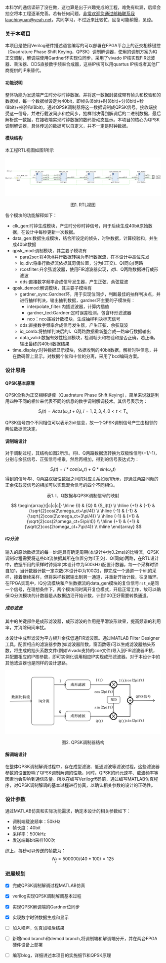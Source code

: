 本科学的通信读研了没在做，这也算是出于兴趣完成的工程，难免有纰漏，后续会抽空将本工程逐渐完善。若有任何问题，非常欢迎您通过邮箱联系我lauchinyuan@yeah.net，共同学习，不过近来比较忙，回复可能稍慢，见谅。

### 关于本项目

本项目是使用Verilog硬件描述语言编写的可以部署在FPGA平台上的正交相移键控（Quadrature Phase Shift Keying，QPSK）调制解调器，使用的调制方案为IQ正交调制，解调端使用Gardner环实现位同步。采用了vivado IP核实现FIR滤波器、乘法器、DDS直接数字频率合成器，这些IP核可以用quartus IP核或者其他厂商提供的IP来替代。

#### 功能说明

整体功能为发送端产生时分秒时钟数据，并将这一数据封装成带有帧头和校验和的数据帧，每一个数据帧设定为40bit，即帧头(8bit)+时(8bit)+分(8bit)+秒(8bit)+校验和(8bit)，通过QPSK调制器将这一数据调制成QPSK信号。接收端接受这一信号，并进行载波同步和位同步，抽样判决得到解调后的二进制数据，最后解析这一数据，在接收端实现时钟数据的数码管动态显示。本项目的核心为QPSK调制解调器，具体传送的数据可以自定义，并不一定是时钟数据。

#### 模块结构

本工程RTL视图如图1所示

![RTL视图](image/RTL.png)

<center>图1. RTL视图</center>

各个模块的功能解释如下：

- clk_gen:时钟生成模块，产生时分秒时钟信号，用于后续生成40bit原始数据，在设计中每秒更新一次数据。
- data_gen:数据生成模块，结合所设定的帧头，时钟数据，计算校验和，并生成40bit数据
- qpsk_mod:调制模块，其主要子模块有
  - para2ser:将40bit并行数据转换为串行数据流，在本设计中高位先发
  - iq_div:将串行数据流依据其奇偶位置，分为I(正交)、Q(同向)两路
  - rcosfilter:升余弦滤波器，使用FIR滤波器实现，对I、Q两路数据进行成形滤波
  - dds:直接数字频率合成信号发生器，产生正弦、余弦载波
- qpsk_demod:解调模块，其主要子模块有
  - gardner_sync:Gardner环，用于实现位同步，判断最佳的抽样判决点，并进行抽样判决，输出抽判数据，gardner环主要的子模块有：
    - interpolate_filter:内插滤波器，计算内插值
    - gardner_ted:Gardner:定时误差检测，包含环形滤波器
    - nco：nco递减计数模块，生成抽样判决标志信号
  - dds:直接数字频率合成信号发生器，产生正弦、余弦载波
  - iq_comb:将抽样判决后的I、Q两路数据重新整合成一路串行数据输出
  - data_valid:数据有效性检测模块，检测帧头和校验和是否正确，若正确，输出最终的40bit数据结果
- time_display:时钟数据显示模块，依据收到的40bit数据，解析时钟信息，并在数码管上显示，对数据个位和十位的分离，采用了bcd编码方案。

### 设计思路

#### QPSK基本原理

QPSK全称为正交相移键控（Quadrature Phase Shift Keying），简单来说就是利用四种不同的相位来代表不同的信息的数字调制解调技术。其信号表示为：

```math
S_i(t) = Acos(\omega_ct+\theta_i),i=1,2,3,4,0<t<T_s
```

QPSK信号四个不同相位可以表示2bit信息，故一个QPSK调制信号产生由相邻的两位数据流决定。

#### 调制端设计

对于调制过程，其结构如图2所示。将I、Q两路数据流转换为双极性信号(+1/-1)，分别与余弦信号、正弦信号相乘，然后再相加，得到的信号表达式为：

$$
S_i(t)=I*cos(\omega_ct)+Q*sin(\omega_ct)
$$
得到的信号与I、Q两路双极性数据之间的对应关系如表1所示，即通过两路同频的正余弦载波信号的相加可以实现混合信号的四个不同相位。

<center> 表1. I、Q数据与QPSK调制信号的映射</center>

$$
\begin{array}{|c|c|c|}
\hline
{I} & {Q} & {S_i(t)}  \\
\hline
{+1} & {-1} & {\sqrt{2}cos(2\omega_ct+\pi/4)} \\
\hline
{-1} & {-1} & {\sqrt{2}cos(2\omega_ct+3\pi/4)} \\
\hline
{-1} & {+1} & {\sqrt{2}cos(2\omega_ct+5\pi/4)} \\
\hline
{+1} & {+1} & {\sqrt{2}cos(2\omega_ct+7\pi/4)} \\
\hline
\end{array}
$$

##### IQ分流

输入的原始数据流的每一bit是具有确定周期(本设计中为0.2ms)的比特流，QPSK调制过程需要将这些bit流依据其所在位置分为I(正交)、Q(同向)两路，在RTL设计中，依据所用的采样时钟频率(本设计中为500kHz)配置计数器，每一个采样时钟自加1，当计数器计数一定次数(本设计中为100次)，即完成一个通道一个bit的采样，接着继续采样，但将采样数据输出到另一通道，并重新开始计数，往复循环。在FPGA实现中，IQ分流模块和产生数据流的data_gen模块的复位信号`rst_n`是同一个信号，在理想条件下，两个模块同时离开复位模式，开启正常工作，故可以确保IQ分流模块的计数器是从数据边沿开始计数，计到100正好需要转换通道。

##### 成形滤波

其中的关键部件是成形滤波器，成形滤波的作用是平滑波形效果，提高频谱的利用率，并消除码间串扰。

本设计中成型滤波为平方根升余弦低通FIR滤波器。通过MATLAB Filter Designer工具，配置相应的滤波器参数(如滤波器阶数，窗函数等)可以生成滤波器抽头系数，将生成的抽头系数文件(例如Vivado支持的coe文件)导入到FIR滤波器IP核，并配置相应的IP核参数，即可实例化调用相应IP实现成形滤波器。对于本设计中的其他滤波器也是同样的设计思路。

![QPSK调制器结构](image/mod_structure.png)

<center>图2. QPSK调制器结构</center>



#### 解调端设计

在整体QPSK调制解调过程中，存在成型滤波、低通滤波等滤波过程，这些滤波器参数的设置影响了QPSK调制解调的性能，同时，QPSK的码元速率、载波频率等因素也会影响到通信质量。所以在编写Verilog代码前，通过编写MATLAB仿真程序，对QPSK调制解调的基本过程进行仿真，以确认相关参数的设计的正确性。

### 设计参数

通过MATLAB仿真和实际功能需求，确定本设计的相关参数如下：

- 调制端载波频率：50kHz
- 帧长度：40bit
- 采样率：500kHz
- 发送端每bit采样100次

综上，每秒可以传送的帧数为：
$$
N_f =500000/(40*100)=125
$$


### 进展规划

- [x] 完成QPSK调制解调过程MATLAB仿真

- [x] verilog实现QPSK调制解调基本过程
- [x] 实现QPSK解调端的Gardner位同步
- [x] 实现数字时钟数据生成和显示
- [ ] 加入噪声，仿真加噪后结果
- [ ] 新增mod branch和demod branch,将调制端和解调端分开，并在两台FPGA硬件设备上部署
- [ ] 编写blog，详细讲述本项目的实施细节和QPSK原理
